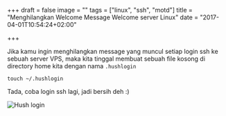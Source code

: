 +++
draft = false
image = ""
tags = ["linux", "ssh", "motd"]
title = "Menghilangkan Welcome Message Welcome server Linux"
date = "2017-04-01T10:54:24+02:00"

+++

Jika kamu ingin menghilangkan message yang muncul setiap login ssh ke sebuah server VPS, maka kita tinggal membuat sebuah file kosong di directory home kita dengan nama `.hushlogin`
<!--more-->

```
touch ~/.hushlogin
```

Tada, coba login ssh lagi, jadi bersih deh :)

![Hush login](https://media.giphy.com/media/3og0IA5WhapclmmEjS/giphy.gif)
